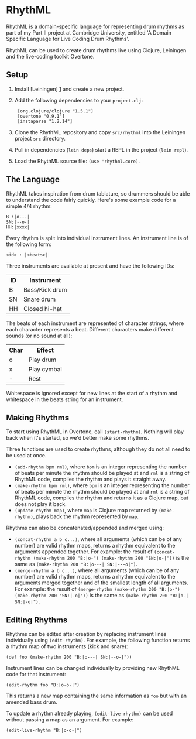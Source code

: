 RhythML
=======

RhythML is a domain-specific language for representing drum rhythms as part of my Part II project at Cambridge University, entitled 'A Domain Specific Language for Live Coding Drum Rhythms'.

RhythML can be used to create drum rhythms live using Clojure, Leiningen and the live-coding toolkit Overtone.

Setup
-----
1. Install [Leiningen] [1] and create a new project.

2. Add the following dependencies to your `project.clj`:

        [org.clojure/clojure "1.5.1"]
        [overtone "0.9.1"]
        [instaparse "1.2.14"]
        
3. Clone the RhythML repository and copy `src/rhythml` into the Leiningen project `src` directory.

4. Pull in dependencies (`lein deps`) start a REPL in the project (`lein repl`).

5. Load the RhythML source file: `(use 'rhythml.core)`.

The Language
------------
RhythML takes inspiration from drum tablature, so drummers should be able to understand the code fairly quickly. Here's some example code for a simple 4/4 rhythm:

````
B :|o---|
SN:|--o-|
HH:|xxxx|
````

Every rhythm is split into individual instrument lines. An instrument line is of the following form:

````
<id> : |<beats>|
````

Three instruments are available at present and have the following IDs:

<table>
  <tr>
    <th>ID</th><th>Instrument</th>
  </tr>
  <tr>
    <td>B</td><td>Bass/Kick drum</td>
  </tr>
  <tr>
    <td>SN</td><td>Snare drum</td>
  </tr>
  <tr>
    <td>HH</td><td>Closed hi-hat</td>
  </tr>
</table>

The beats of each instrument are represented of character strings, where each character represents a beat. Different characters make different sounds (or no sound at all):

<table>
  <tr>
    <th>Char</th><th>Effect</th>
  </tr>
  <tr>
    <td>o</td><td>Play drum</td>
  </tr>
  <tr>
    <td>x</td><td>Play cymbal</td>
  </tr>
  <tr>
    <td>-</td><td>Rest</td>
  </tr>
</table>

Whitespace is ignored except for new lines at the start of a rhythm and whitespace in the beats string for an instrument.

Making Rhythms
--------------
To start using RhythML in Overtone, call `(start-rhythm)`. Nothing will play back when it's started, so we'd better make some rhythms.

Three functions are used to create rhythms, although they do not all need to be used at once.

* `(add-rhythm bpm rml)`, where `bpm` is an integer representing the number of beats per minute the rhythm should be played at and `rml` is a string of RhythML code, compiles the rhythm and plays it straight away.
* `(make-rhythm bpm rml)`, where `bpm` is an integer representing the number of beats per minute the rhythm should be played at and `rml` is a string of RhythML code, compiles the rhythm and returns it as a Clojure map, but does not play it back.
* `(update-rhythm map)`, where `map` is Clojure map returned by `(make-rhythm)`, plays back the rhythm represented by `map`.

Rhythms can also be concatenated/appended and merged using:

* `(concat-rhythm a b c...)`, where all arguments (which can be of any number) are valid rhythm maps, returns a rhythm equivalent to the arguments appended together. For example: the result of `(concat-rhythm (make-rhythm 200 "B:|o-") (make-rhythm 200 "SN:|o-|"))` is the same as `(make-rhythm 200 "B:|o---| SN:|---o|")`.
* `(merge-rhythm a b c...)`, where all arguments (which can be of any number) are valid rhythm maps, returns a rhythm equivalent to the arguments merged together and of the smallest length of all arguments. For example: the result of `(merge-rhythm (make-rhythm 200 "B:|o-") (make-rhythm 200 "SN:|-o|"))` is the same as `(make-rhythm 200 "B:|o-| SN:|-o|")`.

Editing Rhythms
---------------

Rhythms can be edited after creation by replacing instrument lines individually using `(edit-rhythm)`. For example, the following function returns a rhythm map of two instruments (kick and snare):

`(def foo (make-rhythm 200 "B:|o---| SN:|--o-|"))`

Instrument lines can be changed individually by providing new RhythML code for that instrument:

`(edit-rhythm foo "B:|o-o-|")`

This returns a new map containing the same information as `foo` but with an amended bass drum. 

To update a rhythm already playing, `(edit-live-rhythm)` can be used  without passing a map as an argument. For example:

`(edit-live-rhythm "B:|o-o-|")`


  [1]: https://github.com/technomancy/leiningen        "Leiningen"
